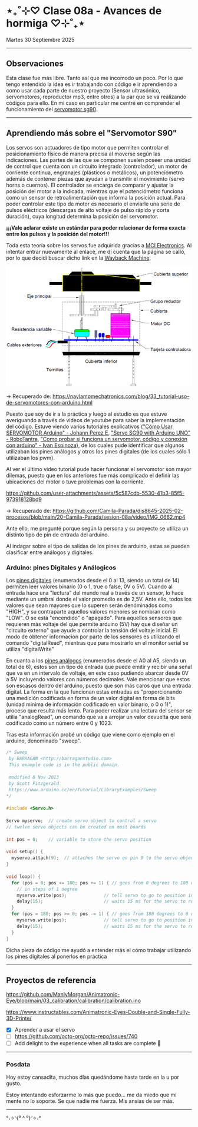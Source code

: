 # ⋆₊˚⊹♡ Clase 08a - Avances de hormiga ♡⊹˚₊⋆

Martes 30 Septiembre 2025

***

## Observaciones

Esta clase fue más libre. Tanto así que me incomodo un poco. Por lo que tengo entendido la idea es ir trabajando con código e ir aprendiendo a como usar cada parte de nuestro proyecto (Sensor ultrasónico, servomotores, reproductor mp3, entre otros) a la par que se va realizando códigos para ello.
En mi caso en particular me centré en comprender el funcionamiento del [servomotor sg90](https://arduino.cl/producto/micro-servo-motor-sg90-9g/?srsltid=AfmBOopUK1FSSvEOeee794pcjIBccD8B2MQF36GlEjuMTAzqI4rHkSnN).

***

## Aprendiendo más sobre el "Servomotor S90"

Los servos son actuadores de tipo motor que permiten controlar el posicionamiento físico de manera precisa al moverse según las indicaciones.
Las partes de las que se componen suelen poseer una unidad de control que cuenta con un circuito integrado (controlador), un motor de corriente continua, engranajes (plásticos o metálicos), un potenciómetro además de contener piezas que ayudan a transmitir el movimiento (servo horns o cuernos).
El controlador se encarga de comparar y ajustar la posición del motor a la indicada, mientras que el potenciómetro funciona como un sensor de retroalimentación que informa la posición actual.
Para poder controlar este tipo de motor es necesario el enviarle una serie de pulsos eléctricos (descargas de alto voltaje de pulso rápido y corta duración), cuya longitud determina la posición del servomotor. 

**¡¡¡Vale aclarar existe un estándar para poder relacionar de forma exacta entre los pulsos y la posición del motor!!!**

Toda esta teoría sobre los servos fue adquirida gracias a [MCI Electronics](https://cursos.mcielectronics.cl/2023/06/28/como-utilizar-un-servo-motor-con-arduino). Al intentar entrar nuevamente al enlace, me dí cuenta que la página se calló, por lo que decidí buscar dicho link en la [Wayback Machine](https://web.archive.org/web/20240421145837/https://cursos.mcielectronics.cl/2023/06/28/como-utilizar-un-servo-motor-con-arduino/).

![imagen](./imagenes/servomotor-partes.png)

-> Recuperado de: https://naylampmechatronics.com/blog/33_tutorial-uso-de-servomotores-con-arduino.html

Puesto que soy de ir a la práctica y luego al estudio es que estuve averiguando a través de videos de youtube para saber la implementación del código. Estuve viendo varios tutoriales explicativos (["Cómo Usar SERVOMOTOR Arduino" - Johann Perez E](https://youtu.be/GUhPrO1BEJ0?si=34x7leOxCQy0DmKY), ["Servo SG90 with Arduino UNO" - RoboTantra](https://youtu.be/5bEHd8h_p-k?si=yi9lFM3OvyYMu7ic), ["Como probar si funciona un servomotor, código y conexión con arduino" - Ivan Espinoza](https://youtu.be/X-xXYQfeaMo?si=8sMIqRgPhZVGC06c)), de los cuales pude identificar que algunos utilizaban los pines análogos y otros los pines digitales (de los cuales sólo 1 utilizaban los pwm).

Al ver el último video tutorial pude hacer funcionar el servomotor son mayor dilemas, puesto que en los anteriores fue más complicado el definir las ubicaciones del motor o tuve problemas con la corriente.

https://github.com/user-attachments/assets/5c587cdb-5530-41b3-85f5-973918128bd9

-> Recuperado de: https://github.com/Camila-Parada/dis8645-2025-02-procesos/blob/main/20-Camila-Parada/sesion-08a/video/IMG_0662.mp4

Ante ello, me pregunté porque según la persona y su proyecto se utiliza un distinto tipo de pin de entrada del arduino.

Al indagar sobre el tipo de salidas de los pines de arduino, estas se pueden clasificar entre análogos y digitales.

### Arduino: pines Digitales y Análogicos

Los [pines digitales](https://controlautomaticoeducacion.com/sistemas-embebidos/arduino/entradas-digitales/) (enumerados desde el 0 al 13, siendo un total de 14) permiten leer valores binario (0 o 1, true o false, 0V o 5V). Cuando al entrada hace una "lectura" del mundo real a través de un sensor, lo hace mediante un umbral donde el valor promedio es de 2,5V. Ante ello, todos los valores que sean mayores que lo superen serán denóminados como "HIGH", y su contraparte aquellos valores menores se nombran como "LOW". O se está "encendido" o "apagado". Para aquellos sensores que requieren más voltaje del que permite arduino (5V) hay que diseñar un "circuito externo" que ayude a controlar la tensión del voltaje inicial. El modo de obtener información por parte de los sensores es utilizando el comando "digitalRead", mientras que para mostrarlo en el monitor serial se utiliza "digitalWrite"

En cuanto a los [pines análogos](https://cursos.mcielectronics.cl/2022/08/27/entradas-analogicas-en-arduino/) (enumerados desde el A0 al A5, siendo un total de 6), estos son un tipo de entrada que puede emitir y recibir una señal que va en un intervalo de voltaje, en este caso pudiendo abarcar desde 0V a 5V incluyendo valores con números decimales. Vale mencionar que estos son escasos dentro del arduino, puesto que son más caros que una entrada digital. La forma en la que funcionan estas entradas es "proporcionando una medición codificada en forma de un valor digital en forma de bits (unidad minima de información codificado en valor binario, o 0 o 1)", proceso que resulta más lento. Para poder realizar una lectura del sensor se utilia "analogRead", un comando que va a arrojar un valor devuelta que será codificado como un número entre 0 y 1023.

Tras esta información probé un código que viene como ejemplo en el arduino, denominado "sweep".

``` cpp
/* Sweep
 by BARRAGAN <http://barraganstudio.com>
 This example code is in the public domain.

 modified 8 Nov 2013
 by Scott Fitzgerald
 https://www.arduino.cc/en/Tutorial/LibraryExamples/Sweep
*/

#include <Servo.h>

Servo myservo;  // create servo object to control a servo
// twelve servo objects can be created on most boards

int pos = 0;    // variable to store the servo position

void setup() {
  myservo.attach(9);  // attaches the servo on pin 9 to the servo object
}

void loop() {
  for (pos = 0; pos <= 180; pos += 1) { // goes from 0 degrees to 180 degrees
    // in steps of 1 degree
    myservo.write(pos);              // tell servo to go to position in variable 'pos'
    delay(15);                       // waits 15 ms for the servo to reach the position
  }
  for (pos = 180; pos >= 0; pos -= 1) { // goes from 180 degrees to 0 degrees
    myservo.write(pos);              // tell servo to go to position in variable 'pos'
    delay(15);                       // waits 15 ms for the servo to reach the position
  }
}

```

Dicha pieza de código me ayudó a entender más el cómo trabajar utilizando los pines digitales al ponerlos en práctica

***

## Proyectos de referencia

https://github.com/ManlyMorgan/Animatronic-Eye/blob/main/03_calibration/calibration/calibration.ino

https://www.instructables.com/Animatronic-Eyes-Double-and-Single-Fully-3D-Printe/

- [x] Aprender a usar el servo
- [ ] https://github.com/octo-org/octo-repo/issues/740
- [ ] Add delight to the experience when all tasks are complete :tada:

***

### Posdata

Hoy estoy cansadita, muchos días quedándome hasta tarde en la u por gusto.

Estoy intentando esforzarme lo más que puedo... me da miedo que mi mente no lo soporte.
Se que nadie me fuerza. Mis ansias de ser más.

***

°˖✧◝(⁰ ^ ⁰)◜✧˖°
